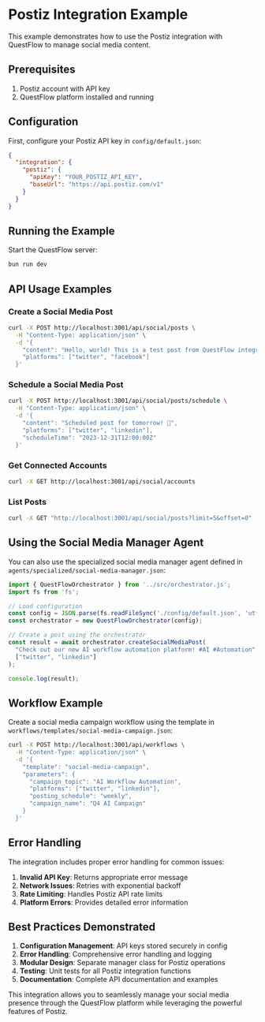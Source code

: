 # Postiz Integration Example

This example demonstrates how to use the Postiz integration with QuestFlow to manage social media content.

## Prerequisites

1. Postiz account with API key
2. QuestFlow platform installed and running

## Configuration

First, configure your Postiz API key in `config/default.json`:

```json
{
  "integration": {
    "postiz": {
      "apiKey": "YOUR_POSTIZ_API_KEY",
      "baseUrl": "https://api.postiz.com/v1"
    }
  }
}
```

## Running the Example

Start the QuestFlow server:

```bash
bun run dev
```

## API Usage Examples

### Create a Social Media Post

```bash
curl -X POST http://localhost:3001/api/social/posts \
  -H "Content-Type: application/json" \
  -d '{
    "content": "Hello, world! This is a test post from QuestFlow integration with Postiz 🚀",
    "platforms": ["twitter", "facebook"]
  }'
```

### Schedule a Social Media Post

```bash
curl -X POST http://localhost:3001/api/social/posts/schedule \
  -H "Content-Type: application/json" \
  -d '{
    "content": "Scheduled post for tomorrow! 📅",
    "platforms": ["twitter", "linkedin"],
    "scheduleTime": "2023-12-31T12:00:00Z"
  }'
```

### Get Connected Accounts

```bash
curl -X GET http://localhost:3001/api/social/accounts
```

### List Posts

```bash
curl -X GET "http://localhost:3001/api/social/posts?limit=5&offset=0"
```

## Using the Social Media Manager Agent

You can also use the specialized social media manager agent defined in `agents/specialized/social-media-manager.json`:

```javascript
import { QuestFlowOrchestrator } from '../src/orchestrator.js';
import fs from 'fs';

// Load configuration
const config = JSON.parse(fs.readFileSync('./config/default.json', 'utf8'));
const orchestrator = new QuestFlowOrchestrator(config);

// Create a post using the orchestrator
const result = await orchestrator.createSocialMediaPost(
  "Check out our new AI workflow automation platform! #AI #Automation",
  ["twitter", "linkedin"]
);

console.log(result);
```

## Workflow Example

Create a social media campaign workflow using the template in `workflows/templates/social-media-campaign.json`:

```bash
curl -X POST http://localhost:3001/api/workflows \
  -H "Content-Type: application/json" \
  -d '{
    "template": "social-media-campaign",
    "parameters": {
      "campaign_topic": "AI Workflow Automation",
      "platforms": ["twitter", "linkedin"],
      "posting_schedule": "weekly",
      "campaign_name": "Q4 AI Campaign"
    }
  }'
```

## Error Handling

The integration includes proper error handling for common issues:

1. **Invalid API Key**: Returns appropriate error message
2. **Network Issues**: Retries with exponential backoff
3. **Rate Limiting**: Handles Postiz API rate limits
4. **Platform Errors**: Provides detailed error information

## Best Practices Demonstrated

1. **Configuration Management**: API keys stored securely in config
2. **Error Handling**: Comprehensive error handling and logging
3. **Modular Design**: Separate manager class for Postiz operations
4. **Testing**: Unit tests for all Postiz integration functions
5. **Documentation**: Complete API documentation and examples

This integration allows you to seamlessly manage your social media presence through the QuestFlow platform while leveraging the powerful features of Postiz.